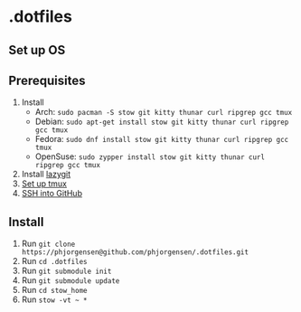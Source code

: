 # .dotfiles

## Set up OS

## Prerequisites

1. Install
   - Arch: `sudo pacman -S stow git kitty thunar curl ripgrep gcc tmux`
   - Debian: `sudo apt-get install stow git kitty thunar curl ripgrep gcc tmux`
   - Fedora: `sudo dnf install stow git kitty thunar curl ripgrep gcc tmux`
   - OpenSuse: `sudo zypper install stow git kitty thunar curl ripgrep gcc tmux`
2. Install [lazygit](https://github.com/jesseduffield/lazygit?tab=readme-ov-file#installation)
3. [Set up tmux](docs/Set%20up%20tmux.md)
4. [SSH into GitHub](docs/SSH%20into%20GitHub.md)

## Install

1. Run `git clone https://phjorgensen@github.com/phjorgensen/.dotfiles.git`
2. Run `cd .dotfiles`
3. Run `git submodule init`
4. Run `git submodule update`
5. Run `cd stow_home`
6. Run `stow -vt ~ *`

